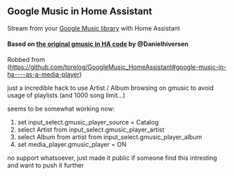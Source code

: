 ## Google Music in Home Assistant
Stream from your [Google Music library](https://play.google.com/music/listen#/home) with Home Assistant

#### Based on [the original gmusic in HA code](https://github.com/Danielhiversen/home-assistant_config/blob/master/custom_components/switch/gmusic.py) by @Danielhiversen

Robbed from (https://github.com/tprelog/GoogleMusic_HomeAssistant#google-music-in-ha----as-a-media-player)

just a incredible hack to use Artist / Album browsing on gmusic to avoid usage of playlists (and 1000 song limit...)

seems to be somewhat working now:

1. set input_select.gmusic_player_source = Catalog
2. select Artist from input_select.gmusic_player_artist
3. select Album from artist from input_select.gmusic_player_album
4. set media_player.gmusic_player = ON

no support whatsoever, just made it public if someone find this intresting and want to push it further
